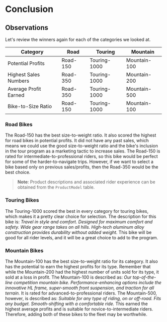 # Conclusion
## Observations
Let's review the winners again for each of the categories we looked at.

| **Category**          | **Road** | **Touring**  | **Mountain** |
|-----------------------|----------|--------------|--------------|
| Potential Profits     | Road-150 | Touring-1000 | Mountain-100 |
| Highest Sales Numbers | Road-350 | Touring-1000 | Mountain-200 |
| Average Profit Earned | Road-350 | Touring-1000 | Mountain-500 |
| Bike-to-Size Ratio    | Road-150 | Touring-1000 | Mountain-100 |

### Road Bikes
The Road-150 has the best size-to-weight ratio. It also scored the highest for road bikes in potential profits. It did not have any past sales, which means we could use the good size-to-weight ratio and the bike's inclusion in the tour program as a marketing tactic to increase sales. The Road-150 is rated for intermediate-to-professional riders, so this bike would be perfect for some of the harder-to-navigate trips. However, if we want to select a bike based only on previous sales/profits, then the Road-350 would be the best choice.
> **Note**: Product descriptions and associated rider experience can be obtained from the `ProductModel` table.

### Touring Bikes
The Touring-1000 scored the best in every category for touring bikes, which makes it a pretty clear choice for selection. The description for this bike is: *Travel in style and comfort. Designed for maximum comfort and safety. Wide gear range takes on all hills. High-tech aluminum alloy construction provides durability without added weight.* This bike will be good for all rider levels, and it will be a great choice to add to the program.

### Mountain Bikes
The Mountain-100 has the best size-to-weight ratio for its category. It also has the potential to earn the highest profits for its type. Remember that while the Mountain-200 had the highest number of units sold for its type, it sold at a loss in profit. The Mountain-100 is described as: *Our top-of-the-line competition mountain bike. Performance-enhancing options include the innovative HL frame, super-smooth front suspension, and traction for all terrain.* It is rated for advanced-to-professional riders. The Mountain-500, however, is described as: *Suitable for any type of riding, on or off-road. Fits any budget. Smooth-shifting with a comfortable ride.* This earned the highest average profits and is suitable for novice-to-intermediate riders. Therefore, adding both of these bikes to the fleet may be worthwhile. 
